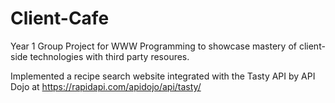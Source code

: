 # Client-Cafe
Year 1 Group Project for WWW Programming to showcase mastery of client-side technologies with third party resoures.

Implemented a recipe search website integrated with the Tasty API by API Dojo at https://rapidapi.com/apidojo/api/tasty/
